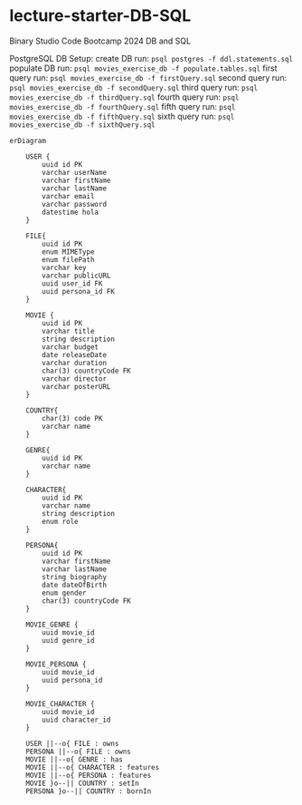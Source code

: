 # lecture-starter-DB-SQL
Binary Studio Code Bootcamp 2024 DB and SQL

PostgreSQL DB Setup: 
create DB run: `psql postgres -f ddl.statements.sql`
populate DB run: `psql movies_exercise_db -f populate.tables.sql`
first query run: `psql movies_exercise_db -f firstQuery.sql`
second query run: `psql movies_exercise_db -f secondQuery.sql`
third query run: `psql movies_exercise_db -f thirdQuery.sql`
fourth query run: `psql movies_exercise_db -f fourthQuery.sql`
fifth query run: `psql movies_exercise_db -f fifthQuery.sql`
sixth query run: `psql movies_exercise_db -f sixthQuery.sql`

```mermaid
erDiagram
    
    USER {
        uuid id PK
        varchar userName
        varchar firstName
        varchar lastName
        varchar email
        varchar password
        datestime hola
    }

    FILE{
        uuid id PK
        enum MIMEType
        enum filePath
        varchar key
        varchar publicURL
        uuid user_id FK
        uuid persona_id FK
    }

    MOVIE {
        uuid id PK
        varchar title
        string description
        varchar budget
        date releaseDate
        varchar duration
        char(3) countryCode FK
        varchar director
        varchar posterURL
    }

    COUNTRY{
        char(3) code PK
        varchar name
    }

    GENRE{
        uuid id PK
        varchar name
    }
    
    CHARACTER{
        uuid id PK
        varchar name
        string description
        enum role
    }
  
    PERSONA{
        uuid id PK
        varchar firstName
        varchar lastName
        string biography
        date dateOfBirth
        enum gender
        char(3) countryCode FK
    }

    MOVIE_GENRE {
        uuid movie_id 
        uuid genre_id
    }

    MOVIE_PERSONA {
        uuid movie_id
        uuid persona_id
    }

    MOVIE_CHARACTER {
        uuid movie_id
        uuid character_id 
    }

    USER ||--o{ FILE : owns
    PERSONA ||--o{ FILE : owns
    MOVIE ||--o{ GENRE : has
    MOVIE ||--o{ CHARACTER : features
    MOVIE ||--o{ PERSONA : features
    MOVIE }o--|| COUNTRY : setIn
    PERSONA }o--|| COUNTRY : bornIn
```